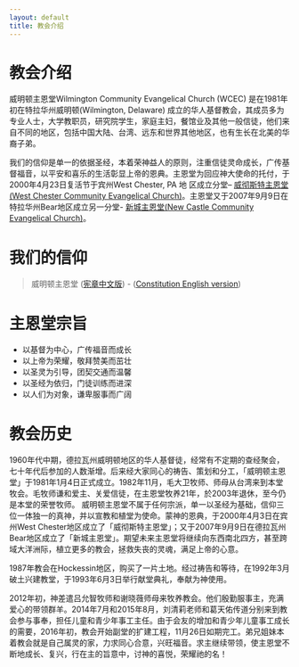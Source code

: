 ```yaml
---
layout: default
title: 教会介绍
---
```


教会介绍
==========

威明顿主恩堂Wilmington Community Evangelical Church (WCEC)
是在1981年初在特拉华州威明顿(Wilmington, Delaware)
成立的华人基督教会，其成员多为专业人士，大学教职员，研究院学生，家庭主妇，餐馆业及其他一般信徒，他们来自不同的地区，包括中国大陆、台湾、远东和世界其他地区，也有生长在北美的华裔子弟。

我们的信仰是单一的依据圣经，本着荣神益人的原则，注重信徒灵命成长，广传基督福音，以平安和喜乐的生活彰显上帝的恩典。主恩堂为回应神大使命的托付，于2000年4月23日复活节于宾州West
Chester, PA 地
区成立分堂– [威彻斯特主恩堂(West Chester Community Evangelical
Church)][WCCEC]。主恩堂又于2007年9月9日在特拉华州Bear地区成立另一分堂-
[新城主恩堂(New Castle Community Evangelical Church)][NCCEC]。


我们的信仰
==========

 > 威明顿主恩堂 ([宪章中文版][constitution_chn]) - ([Constitution English version][constitution_eng])

主恩堂宗旨
==================

 * 以基督为中心，广传福音而成长
 * 以上帝为荣耀，敬拜赞美而茁壮
 * 以圣灵为引导，团契交通而温馨
 * 以圣经为依归，门徒训练而进深
 * 以人们为对象，谦卑服事而广阔


教会历史
========

1960年代中期，德拉瓦州威明顿地区的华人基督徒，经常有不定期的查经聚会，七十年代后参加的人数渐增。后来经大家同心的祷告、策划和分工，「威明顿主恩堂」于1981年1月4日正式成立。1982年11月，毛大卫牧师、师母从台湾来到本堂牧会。毛牧师谦和爱主、关爱信徒，在主恩堂牧养21年，於2003年退休，至今仍是本堂的荣誉牧师。
威明顿主恩堂不属于任何宗派，单一以圣经为基础，信仰三位一体独一的真神，并以宣教和植堂为使命。蒙神的恩典，于2000年4月3日在宾州West Chester地区成立了「威彻斯特主恩堂」；又于2007年9月9日在德拉瓦州Bear地区成立了「新城主恩堂」。期望未来主恩堂将继续向东西南北四方，甚至跨域大洋洲际，植立更多的教会，拯救失丧的灵魂，满足上帝的心意。 

1987年教会在Hockessin地区，购买了一片土地。经过祷告和等待，在1992年3月破土兴建教堂，于1993年6月3日举行献堂典礼，奉献为神使用。

2012年初，神差遣吕允智牧师和谢晓薇师母来牧养教会。他们殷勤服事主，充满爱心的带领群羊。2014年7月和2015年8月，刘清莉老师和葛天佑传道分别来到教会参与事奉，担任儿童和青少年事工主任。由于会友的增加和青少年儿童事工成长的需要，2016年初，教会开始副堂的扩建工程，11月26日如期完工。弟兄姐妹本着教会就是自己属灵的家，力求同心合意，兴旺福音。求主继续带领，使主恩堂不断地成长、复兴，行在主的旨意中，讨神的喜悦，荣耀祂的名！
 

[WCCEC]: http://www.wccec.org/
[NCCEC]: http://www.nccec.org/
[constitution_chn]: {{site.media_url}}/doc/constitution/WCEC_constitution_rev2014_chn.pdf
[constitution_eng]: {{site.media_url}}/doc/constitution/WCEC_constitution_rev2014_eng.pdf
